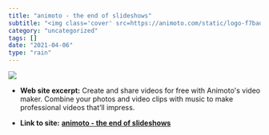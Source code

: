 ```yaml
---
title: "animoto - the end of slideshows"
subtitle: "<img class='cover' src=https://animoto.com/static/logo-f7bad0df2a4af8688773dca5ee0b1ed6.png>"
category: "uncategorized"
tags: []
date: "2021-04-06"
type: "rain"
---
```

<img class="cover" src=https://animoto.com/static/logo-f7bad0df2a4af8688773dca5ee0b1ed6.png>



* **Web site excerpt:** Create and share videos for free with Animoto's video maker. Combine your photos and video clips with music to make professional videos that’ll impress.

* **Link to site:** **[animoto - the end of slideshows](http://animoto.com)**
